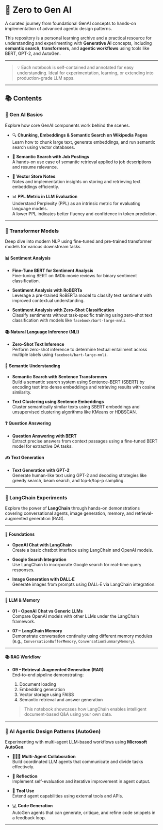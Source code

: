 # 🚀 Zero to Gen AI

A curated journey from foundational GenAI concepts to hands-on implementation of advanced agentic design patterns.

This repository is a personal learning archive and a practical resource for understanding and experimenting with **Generative AI** concepts, including **semantic search**, **transformers**, and **agentic workflows** using tools like BERT, GPT-2, and AutoGen.

---

> 💡 Each notebook is self-contained and annotated for easy understanding. Ideal for experimentation, learning, or extending into production-grade LLM apps.

---


## 📚 Contents

### 🧠 Gen AI Basics

Explore how core GenAI components work behind the scenes.

- 🔍 **Chunking, Embeddings & Semantic Search on Wikipedia Pages**  
  Learn how to chunk large text, generate embeddings, and run semantic search using vector databases.

- 💼 **Semantic Search with Job Postings**  
  A hands-on use case of semantic retrieval applied to job descriptions and resume relevance.

- 🧾 **Vector Store Notes**  
  Notes and implementation insights on storing and retrieving text embeddings efficiently.

- 📊 **PPL Metric in LLM Evaluation**  
  Understand Perplexity (PPL) as an intrinsic metric for evaluating language models.  
  A lower PPL indicates better fluency and confidence in token prediction.  

---

### 🤖 Transformer Models  
Deep dive into modern NLP using fine-tuned and pre-trained transformer models for various downstream tasks.



####  📊 Sentiment Analysis  
- **Fine-Tune BERT for Sentiment Analysis**  
  Fine-tuning BERT on IMDb movie reviews for binary sentiment classification.

- **Sentiment Analysis with RoBERTa**  
  Leverage a pre-trained RoBERTa model to classify text sentiment with improved contextual understanding.

- **Sentiment Analysis with Zero-Shot Classification**  
  Classify sentiments without task-specific training using zero-shot text classification with models like `facebook/bart-large-mnli`.



####  📚 Natural Language Inference (NLI)  
- **Zero-Shot Text Inference**  
  Perform zero-shot inference to determine textual entailment across multiple labels using `facebook/bart-large-mnli`.



####  🧠 Semantic Understanding  
- **Semantic Search with Sentence Transformers**  
  Build a semantic search system using Sentence-BERT (SBERT) by encoding text into dense embeddings and retrieving results with cosine similarity.

- **Text Clustering using Sentence Embeddings**  
  Cluster semantically similar texts using SBERT embeddings and unsupervised clustering algorithms like KMeans or HDBSCAN.



####  ❓ Question Answering  
- **Question Answering with BERT**  
  Extract precise answers from context passages using a fine-tuned BERT model for extractive QA tasks.



####  ✍️ Text Generation  
- **Text Generation with GPT-2**  
  Generate human-like text using GPT-2 and decoding strategies like greedy search, beam search, and top-k/top-p sampling.

---

### 🧪 LangChain Experiments  
Explore the power of **LangChain** through hands-on demonstrations covering conversational agents, image generation, memory, and retrieval-augmented generation (RAG).

---

#### 📘 Foundations  
- **OpenAI Chat with LangChain**  
  Create a basic chatbot interface using LangChain and OpenAI models.

- **Google Search Integration**  
  Use LangChain to incorporate Google search for real-time query responses.

- **Image Generation with DALL·E**  
  Generate images from prompts using DALL·E via LangChain integration.

---

#### 🧠 LLM & Memory  
- **01 – OpenAI Chat vs Generic LLMs**  
  Compare OpenAI models with other LLMs under the LangChain framework.

- **07 – LangChain Memory**  
  Demonstrate conversation continuity using different memory modules (e.g., `ConversationBufferMemory`, `ConversationSummaryMemory`).

---

#### 📚 RAG Workflow  
- **09 – Retrieval-Augmented Generation (RAG)**  
  End-to-end pipeline demonstrating:
  1. Document loading  
  2. Embedding generation  
  3. Vector storage using FAISS  
  4. Semantic retrieval and answer generation  

  > This notebook showcases how LangChain enables intelligent document-based Q&A using your own data.


---

### 🧩 AI Agentic Design Patterns (AutoGen)

Experimenting with multi-agent LLM-based workflows using **Microsoft AutoGen**.

- 🧑‍🤝‍🧑 **Multi-Agent Collaboration**  
  Build coordinated LLM agents that communicate and divide tasks effectively.

- 🔁 **Reflection**  
  Implement self-evaluation and iterative improvement in agent output.

- 🧰 **Tool Use**  
  Extend agent capabilities using external tools and APIs.

- 💻 **Code Generation**  
  AutoGen agents that can generate, critique, and refine code snippets in a feedback loop.

---

